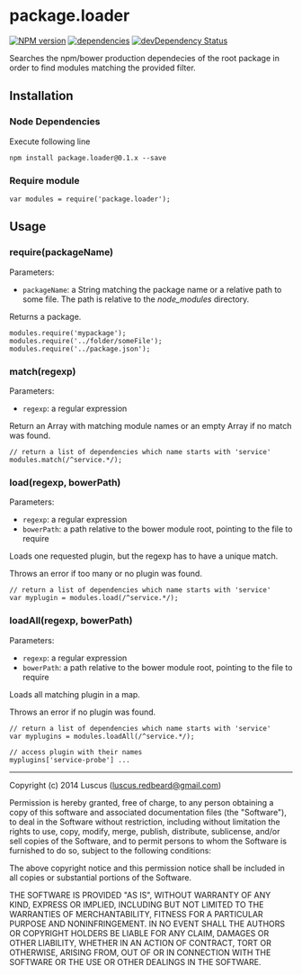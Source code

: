 # package.loader

[![NPM version](https://badge.fury.io/js/package.loader.svg)](http://badge.fury.io/js/package.loader)
[![dependencies](https://david-dm.org/luscus/package.loader.svg)](https://david-dm.org/luscus/package.loader)
[![devDependency Status](https://david-dm.org/luscus/package.loader/dev-status.svg?theme=shields.io)](https://david-dm.org/luscus/package.loader#info=devDependencies)

Searches the npm/bower production dependecies of the root package in order to find modules matching the provided filter.



## Installation

### Node Dependencies

Execute following line

    npm install package.loader@0.1.x --save

### Require module

    var modules = require('package.loader');


## Usage

### require(packageName)

Parameters:
- `packageName`: a String matching the package name or a relative path to some file. The path is relative to the *node_modules* directory.

Returns a package.

    modules.require('mypackage');
    modules.require('../folder/someFile');
    modules.require('../package.json');

### match(regexp)

Parameters:
- `regexp`: a regular expression

Return an Array with matching module names or an empty Array if no match was found.

    // return a list of dependencies which name starts with 'service'
    modules.match(/^service.*/);

### load(regexp, bowerPath)

Parameters:
- `regexp`: a regular expression
- `bowerPath`: a path relative to the bower module root, pointing to the file to require

Loads one requested plugin, but the regexp has to have a unique match.

Throws an error if too many or no plugin was found.

    // return a list of dependencies which name starts with 'service'
    var myplugin = modules.load(/^service.*/);

### loadAll(regexp, bowerPath)

Parameters:
- `regexp`: a regular expression
- `bowerPath`: a path relative to the bower module root, pointing to the file to require

Loads all matching plugin in a map.

Throws an error if no plugin was found.

    // return a list of dependencies which name starts with 'service'
    var myplugins = modules.loadAll(/^service.*/);

    // access plugin with their names
    myplugins['service-probe'] ...



-------------------
Copyright (c) 2014 Luscus (luscus.redbeard@gmail.com)

Permission is hereby granted, free of charge, to any person obtaining a copy of this software and associated documentation files (the "Software"), to deal in the Software without restriction, including without limitation the rights to use, copy, modify, merge, publish, distribute, sublicense, and/or sell copies of the Software, and to permit persons to whom the Software is furnished to do so, subject to the following conditions:

The above copyright notice and this permission notice shall be included in all copies or substantial portions of the Software.

THE SOFTWARE IS PROVIDED "AS IS", WITHOUT WARRANTY OF ANY KIND, EXPRESS OR IMPLIED, INCLUDING BUT NOT LIMITED TO THE WARRANTIES OF MERCHANTABILITY, FITNESS FOR A PARTICULAR PURPOSE AND NONINFRINGEMENT. IN NO EVENT SHALL THE AUTHORS OR COPYRIGHT HOLDERS BE LIABLE FOR ANY CLAIM, DAMAGES OR OTHER LIABILITY, WHETHER IN AN ACTION OF CONTRACT, TORT OR OTHERWISE, ARISING FROM, OUT OF OR IN CONNECTION WITH THE SOFTWARE OR THE USE OR OTHER DEALINGS IN THE SOFTWARE.
